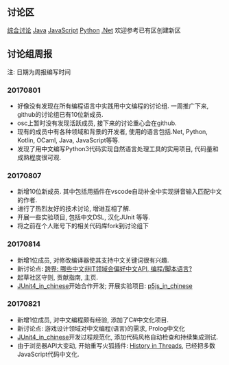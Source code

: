 ## 讨论区
[综合讨论](https://github.com/program-in-chinese/overview/issues) [Java](https://github.com/program-in-chinese/Java) [JavaScript](https://github.com/program-in-chinese/JavaScript) [Python](https://github.com/program-in-chinese/Python) [.Net](https://github.com/program-in-chinese/.Net) 欢迎参考已有区创建新区

## 讨论组周报

注: 日期为周报编写时间

### 20170801
- 好像没有发现在所有编程语言中实践用中文编程的讨论组. 一周推广下来, github的讨论组已有10位新成员. 
- osc上暂时没有发现活跃成员, 接下来的讨论重心会在github.
- 现有的成员中有各种领域和背景的开发者, 使用的语言包括.Net, Python, Kotlin, OCaml, Java, JavaScript等等.
- 发现了用中文编写Python3代码实现自然语言处理工具的实用项目, 代码量和成熟程度很可观.

### 20170807
- 新增10位新成员. 其中包括用插件在vscode自动补全中实现拼音输入匹配中文的作者.
- 进行了热烈友好的技术讨论, 增进互相了解.
- 开展一些实验项目, 包括中文DSL, 汉化JUnit 等等.
- 将之前在个人账号下的相关代码库fork到讨论组下
    
### 20170814
- 新增1位成员, 对修改编译器使其支持中文关键词很有兴趣.
- 新讨论点: [跨界: 哪些中文非IT领域会偏好中文API, 编程/脚本语言?](https://github.com/program-in-chinese/overview/issues/19)
- 起草社区守则, 贡献指南, 主页.
- [JUnit4_in_chinese](https://github.com/program-in-chinese/junit4_in_chinese)开始合作开发; 开展实验项目: [p5js_in_chinese](https://github.com/program-in-chinese/p5js_in_chinese)

### 20170821
- 新增1位成员, 对中文编程颇有经验, 添加了C#中文化项目.
- 新讨论点: 游戏设计领域对中文编程(语言)的需求, Prolog中文化 
- [JUnit4_in_chinese](https://github.com/program-in-chinese/junit4_in_chinese)开发过程规范化, 添加代码风格自动检查和持续集成测试.
- 由于浏览器API大变动, 开始重写火狐插件: [History in Threads](https://github.com/program-in-chinese/HistoryInThreads_WebExtension), 已经把多数JavaScript代码中文化.
